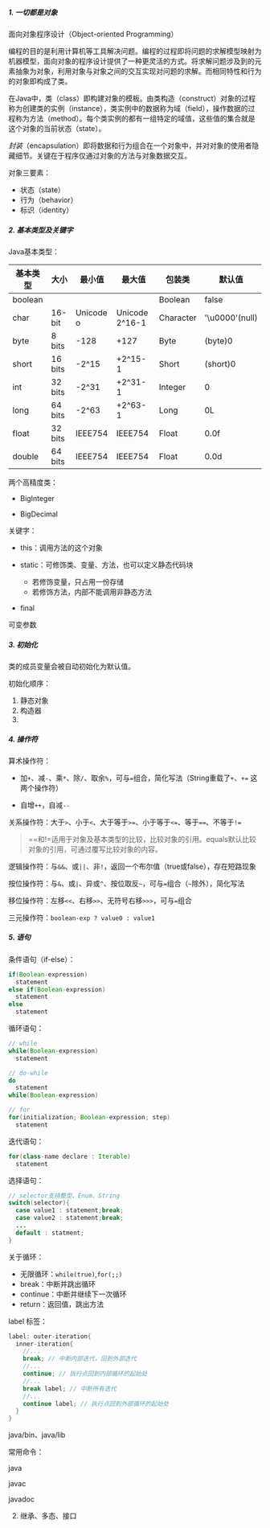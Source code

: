 ##### 1. 一切都是对象

面向对象程序设计（Object-oriented Programming）

编程的目的是利用计算机等工具解决问题。编程的过程即将问题的求解模型映射为机器模型，面向对象的程序设计提供了一种更灵活的方式。将求解问题涉及到的元素抽象为对象，利用对象与对象之间的交互实现对问题的求解。而相同特性和行为的对象即构成了类。

在Java中，类（class）即构建对象的模板。由类构造（construct）对象的过程称为创建类的实例（instance），类实例中的数据称为域（field），操作数据的过程称为方法（method）。每个类实例的都有一组特定的域值，这些值的集合就是这个对象的当前状态（state）。

*封装*（encapsulation）即将数据和行为组合在一个对象中，并对对象的使用者隐藏细节。关键在于程序仅通过对象的方法与对象数据交互。

对象三要素：

- 状态（state）
- 行为（behavior）
- 标识（identity）



##### 2. 基本类型及关键字

Java基本类型：

| 基本类型 | 大小    | 最小值    | 最大值         | 包装类    | 默认值         |
| -------- | ------- | --------- | -------------- | --------- | -------------- |
| boolean  |         |           |                | Boolean   | false          |
| char     | 16-bit  | Unicode o | Unicode 2^16-1 | Character | '\u0000'(null) |
| byte     | 8 bits  | -128      | +127           | Byte      | (byte)0        |
| short    | 16 bits | -2^15     | +2^15-1        | Short     | (short)0       |
| int      | 32 bits | -2^31     | +2^31-1        | Integer   | 0              |
| long     | 64 bits | -2^63     | +2^63-1        | Long      | 0L             |
| float    | 32 bits | IEEE754   | IEEE754        | Float     | 0.0f           |
| double   | 64 bits | IEEE754   | IEEE754        | Float     | 0.0d           |



两个高精度类：

- BigInteger

- BigDecimal



关键字：

- this：调用方法的这个对象

- static：可修饰类、变量、方法，也可以定义静态代码块
  - 若修饰变量，只占用一份存储
  - 若修饰方法，内部不能调用非静态方法

- final



可变参数



##### 3. 初始化

类的成员变量会被自动初始化为默认值。

初始化顺序：

1. 静态对象
2. 构造器
3. 

##### 4. 操作符

算术操作符：

- 加`+`、减`-`、乘`*`、除`/`、取余`%`，可与`=`组合，简化写法（String重载了`+`、`+=` 这两个操作符）

- 自增`++`，自减`--`

关系操作符：大于`>`、小于`<`、大于等于`>=`、小于等于`<=`、等于`==`、不等于`!=`

> ==和!=适用于对象及基本类型的比较，比较对象的引用。equals默认比较对象的引用，可通过覆写比较对象的内容。

逻辑操作符：与`&&`、或`||`、非`!`，返回一个布尔值（true或false），存在短路现象

按位操作符：与`&`、或`|`、异或`^`、按位取反`~`，可与`=`组合（`~`除外），简化写法

移位操作符：左移`<<`、右移`>>`、无符号右移`>>>`，可与`=`组合

三元操作符：`boolean-exp ? value0 : value1`



##### 5. 语句

条件语句（if-else）：

```java
if(Boolean-expression)
  statement
else if(Boolean-expression)
  statement
else
  statement
```

循环语句：

```java
// while
while(Boolean-expression)
  statement

// do-while
do
  statement
while(Boolean-expression)

// for
for(initialization; Boolean-expression; step)
  statement
```

迭代语句：

```java
for(class-name declare : Iterable)
  statement
```

选择语句：

```java
// selector支持整型、Enum、String
switch(selector){
  case value1 : statement;break;
  case value2 : statement;break;
  ...
  default : statment;
}
```

关于循环：

- 无限循环：`while(true)`,`for(;;)`
- break：中断并跳出循环
- continue：中断并继续下一次循环
- return：返回值，跳出方法

label 标签：

```java
label: outer-iteration{
  inner-iteration{
    //...
    break; // 中断内部迭代，回到外部迭代
    //...
    continue; // 执行点回到内部循环的起始处
    //...
    break label; // 中断所有迭代
    //...
    continue label; // 执行点回到外部循环的起始处
  }
}
```



 

java/bin、java/lib

常用命令：

java

javac

javadoc



2. 继承、多态、接口